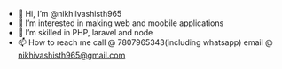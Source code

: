 - 👋 Hi, I’m @nikhilvashisth965
- 👀 I’m interested in making web and moobile applications
- 🌱 I’m skilled in PHP, laravel and node
- 📫 How to reach me call @ 7807965343(including whatsapp) email @ nikhivashisth965@gmail.com

<!---
nikhilvashisth965/nikhilvashisth965 is a ✨ special ✨ repository because its `README.md` (this file) appears on your GitHub profile.
You can click the Preview link to take a look at your changes.
--->
